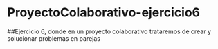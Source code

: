 # ProyectoColaborativo-ejercicio6

##Ejercicio 6, donde en un proyecto colaborativo trataremos de crear y solucionar problemas en parejas
